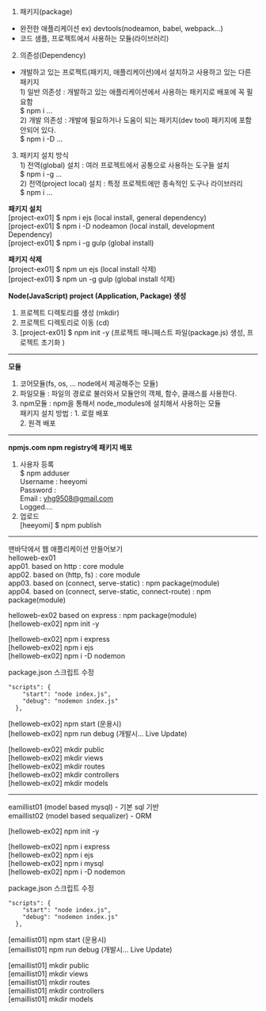 1. 패키지(package)
  - 완전한 애플리케이션 ex) devtools(nodeamon, babel, webpack...)
  - 코드 샘플, 프로젝트에서 사용하는 모듈(라이브러리)
2. 의존성(Dependency)
  - 개발하고 있는 프로젝트(패키지, 애플리케이션)에서 설치하고 사용하고 있는 다른 패키지<br>
    1\) 일반 의존성 : 개발하고 있는 애플리케이션에서 사용하는 패키지로 배포에 꼭 필요함<br>
        $ npm i ...<br>
    2\) 개발 의존성 : 개발에 필요하거나 도움이 되는 패키지(dev tool) 패키지에 포함 안되어 있다.<br>
         $ npm i -D ...
3. 패키지 설치 방식<br>
    1\) 전역(global) 설치 : 여러 프로젝트에서 공통으로 사용하는 도구들 설치<br>
       $ npm i -g ... <br>
    2\) 전역(project local) 설치 : 특정 프로젝트에만 종속적인 도구나 라이브러리<br>
       $ npm i ...

**패키지 설치** <br>
[project-ex01] $ npm i ejs          (local install, general dependency)<br>
[project-ex01] $ npm i -D nodeamon  (local install, development Dependency)<br>
[project-ex01] $ npm i -g gulp      (global install)<br>


**패키지 삭제** <br>
[project-ex01] $ npm un ejs      (local install 삭제) <br>
[project-ex01] $ npm un -g gulp  (global install 삭제) <br>

**Node(JavaScript) project (Application, Package) 생성** <br>
1. 프로젝트 디렉토리를 생성          (mkdir) <br>
2. 프로젝트 디렉토리로 이동          (cd) <br>
3. [project-ex01] $ npm init -y    (프로젝트 매니페스트 파일(package.js) 생성, 프로젝트 초기화 )

<hr>

**모듈** <br>
1. 코어모듈(fs, os, ... node에서 제공해주는 모듈)<br>
2. 파일모듈 : 파일의 경로로 불러와서 모듈안의 객체, 함수, 클래스를 사용한다.<br>
3. npm모듈 : npm을 통해서 node_modules에 설치해서 사용하는 모듈<br>
   패키지 설치 방법 : 1. 로컬 배포<Br>
                         2. 원격 배포
<hr>

**npmjs.com npm registry에 패키지 배포**<br>

  1. 사용자 등록<br>
   $ npm adduser<Br>
     Username : heeyomi<br>
     Password :<br>
     Email : yhg9508@gmail.com<br>
     Logged....<br>
2. 업로드<br>
[heeyomi] $ npm publish

<hr>

맨바닥에서 웹 애플리케이션 만들어보기<br>
helloweb-ex01<br>
app01. based on http : core module<br>
app02. based on (http, fs) : core module<br>
app03. based on (connect, serve-static) : npm package(module)<br>
app04. based on (connect, serve-static, connect-route) : npm package(module)<br>

helloweb-ex02 based on express : npm package(module)<br>
[helloweb-ex02] npm init -y<br>

[helloweb-ex02] npm i express<br>
[helloweb-ex02] npm i ejs<br>
[helloweb-ex02] npm i -D nodemon<br>

package.json 스크립트 수정<br>

```javaSctipt
"scripts": {
    "start": "node index.js",
    "debug": "nodemon index.js"
  },
```

[helloweb-ex02] npm start (운용시)<br>
[helloweb-ex02] npm run debug (개발시... Live Update)<br>

[helloweb-ex02] mkdir public <br>
[helloweb-ex02] mkdir views <br>
[helloweb-ex02] mkdir routes <br>
[helloweb-ex02] mkdir controllers <br>
[helloweb-ex02] mkdir models <br>

<hr>
eamillist01 (model based mysql) - 기본 sql 기반<br>
emaillist02 (model based sequalizer) - ORM<br>

[helloweb-ex02] npm init -y<br>

[helloweb-ex02] npm i express<br>
[helloweb-ex02] npm i ejs<br>
[helloweb-ex02] npm i mysql<br>
[helloweb-ex02] npm i -D nodemon<br>

package.json 스크립트 수정<br>

```javaSctipt
"scripts": {
    "start": "node index.js",
    "debug": "nodemon index.js"
  },
```

[emaillist01] npm start (운용시)<br>
[emaillist01] npm run debug (개발시... Live Update)<br>

[emaillist01] mkdir public <br>
[emaillist01] mkdir views <br>
[emaillist01] mkdir routes <br>
[emaillist01] mkdir controllers <br>
[emaillist01] mkdir models <br>